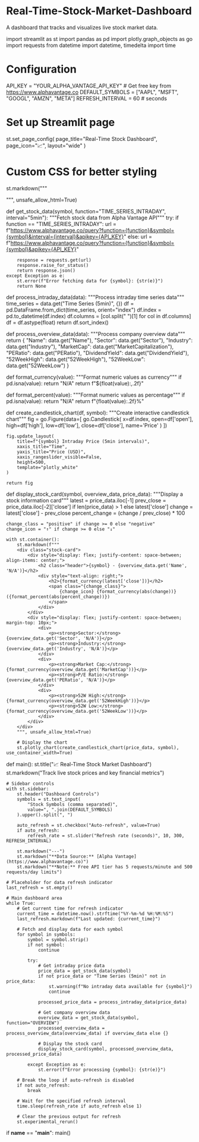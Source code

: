 # Real-Time-Stock-Market-Dashboard
A dashboard that tracks and visualizes live stock market data.

import streamlit as st
import pandas as pd
import plotly.graph_objects as go
import requests
from datetime import datetime, timedelta
import time

# Configuration
API_KEY = "YOUR_ALPHA_VANTAGE_API_KEY"  # Get free key from https://www.alphavantage.co
DEFAULT_SYMBOLS = ["AAPL", "MSFT", "GOOGL", "AMZN", "META"]
REFRESH_INTERVAL = 60  # seconds

# Set up Streamlit page
st.set_page_config(
    page_title="Real-Time Stock Dashboard",
    page_icon="📈",
    layout="wide"
)

# Custom CSS for better styling
st.markdown("""
<style>
    .main {
        background-color: #f8f9fa;
    }
    .stock-card {
        border-radius: 10px;
        padding: 15px;
        margin-bottom: 15px;
        background-color: white;
        box-shadow: 0 4px 6px rgba(0, 0, 0, 0.1);
    }
    .positive {
        color: #28a745;
    }
    .negative {
        color: #dc3545;
    }
    .header {
        color: #2c3e50;
    }
</style>
""", unsafe_allow_html=True)

def get_stock_data(symbol, function="TIME_SERIES_INTRADAY", interval="5min"):
    """Fetch stock data from Alpha Vantage API"""
    try:
        if function == "TIME_SERIES_INTRADAY":
            url = f"https://www.alphavantage.co/query?function={function}&symbol={symbol}&interval={interval}&apikey={API_KEY}"
        else:
            url = f"https://www.alphavantage.co/query?function={function}&symbol={symbol}&apikey={API_KEY}"
        
        response = requests.get(url)
        response.raise_for_status()
        return response.json()
    except Exception as e:
        st.error(f"Error fetching data for {symbol}: {str(e)}")
        return None

def process_intraday_data(data):
    """Process intraday time series data"""
    time_series = data.get("Time Series (5min)", {})
    df = pd.DataFrame.from_dict(time_series, orient="index")
    df.index = pd.to_datetime(df.index)
    df.columns = [col.split(" ")[1] for col in df.columns]
    df = df.astype(float)
    return df.sort_index()

def process_overview_data(data):
    """Process company overview data"""
    return {
        "Name": data.get("Name"),
        "Sector": data.get("Sector"),
        "Industry": data.get("Industry"),
        "MarketCap": data.get("MarketCapitalization"),
        "PERatio": data.get("PERatio"),
        "DividendYield": data.get("DividendYield"),
        "52WeekHigh": data.get("52WeekHigh"),
        "52WeekLow": data.get("52WeekLow")
    }

def format_currency(value):
    """Format numeric values as currency"""
    if pd.isna(value):
        return "N/A"
    return f"${float(value):,.2f}"

def format_percent(value):
    """Format numeric values as percentage"""
    if pd.isna(value):
        return "N/A"
    return f"{float(value):.2f}%"

def create_candlestick_chart(df, symbol):
    """Create interactive candlestick chart"""
    fig = go.Figure(data=[
        go.Candlestick(
            x=df.index,
            open=df['open'],
            high=df['high'],
            low=df['low'],
            close=df['close'],
            name='Price'
        )
    ])
    
    fig.update_layout(
        title=f"{symbol} Intraday Price (5min intervals)",
        xaxis_title="Time",
        yaxis_title="Price (USD)",
        xaxis_rangeslider_visible=False,
        height=500,
        template="plotly_white"
    )
    
    return fig

def display_stock_card(symbol, overview_data, price_data):
    """Display a stock information card"""
    latest = price_data.iloc[-1]
    prev_close = price_data.iloc[-2]['close'] if len(price_data) > 1 else latest['close']
    change = latest['close'] - prev_close
    percent_change = (change / prev_close) * 100
    
    change_class = "positive" if change >= 0 else "negative"
    change_icon = "↑" if change >= 0 else "↓"
    
    with st.container():
        st.markdown(f"""
        <div class="stock-card">
            <div style="display: flex; justify-content: space-between; align-items: center;">
                <h2 class="header">{symbol} - {overview_data.get('Name', 'N/A')}</h2>
                <div style="text-align: right;">
                    <h2>{format_currency(latest['close'])}</h2>
                    <span class="{change_class}">
                        {change_icon} {format_currency(abs(change))} ({format_percent(abs(percent_change))})
                    </span>
                </div>
            </div>
            <div style="display: flex; justify-content: space-between; margin-top: 10px;">
                <div>
                    <p><strong>Sector:</strong> {overview_data.get('Sector', 'N/A')}</p>
                    <p><strong>Industry:</strong> {overview_data.get('Industry', 'N/A')}</p>
                </div>
                <div>
                    <p><strong>Market Cap:</strong> {format_currency(overview_data.get('MarketCap'))}</p>
                    <p><strong>P/E Ratio:</strong> {overview_data.get('PERatio', 'N/A')}</p>
                </div>
                <div>
                    <p><strong>52W High:</strong> {format_currency(overview_data.get('52WeekHigh'))}</p>
                    <p><strong>52W Low:</strong> {format_currency(overview_data.get('52WeekLow'))}</p>
                </div>
            </div>
        </div>
        """, unsafe_allow_html=True)
        
        # Display the chart
        st.plotly_chart(create_candlestick_chart(price_data, symbol), use_container_width=True)

def main():
    st.title("📈 Real-Time Stock Market Dashboard")
    st.markdown("Track live stock prices and key financial metrics")
    
    # Sidebar controls
    with st.sidebar:
        st.header("Dashboard Controls")
        symbols = st.text_input(
            "Stock Symbols (comma separated)",
            value=", ".join(DEFAULT_SYMBOLS)
        ).upper().split(", ")
        
        auto_refresh = st.checkbox("Auto-refresh", value=True)
        if auto_refresh:
            refresh_rate = st.slider("Refresh rate (seconds)", 10, 300, REFRESH_INTERVAL)
        
        st.markdown("---")
        st.markdown("**Data Source:** [Alpha Vantage](https://www.alphavantage.co)")
        st.markdown("**Note:** Free API tier has 5 requests/minute and 500 requests/day limits")
    
    # Placeholder for data refresh indicator
    last_refresh = st.empty()
    
    # Main dashboard area
    while True:
        # Get current time for refresh indicator
        current_time = datetime.now().strftime("%Y-%m-%d %H:%M:%S")
        last_refresh.markdown(f"Last updated: {current_time}")
        
        # Fetch and display data for each symbol
        for symbol in symbols:
            symbol = symbol.strip()
            if not symbol:
                continue
                
            try:
                # Get intraday price data
                price_data = get_stock_data(symbol)
                if not price_data or "Time Series (5min)" not in price_data:
                    st.warning(f"No intraday data available for {symbol}")
                    continue
                
                processed_price_data = process_intraday_data(price_data)
                
                # Get company overview data
                overview_data = get_stock_data(symbol, function="OVERVIEW")
                processed_overview_data = process_overview_data(overview_data) if overview_data else {}
                
                # Display the stock card
                display_stock_card(symbol, processed_overview_data, processed_price_data)
                
            except Exception as e:
                st.error(f"Error processing {symbol}: {str(e)}")
        
        # Break the loop if auto-refresh is disabled
        if not auto_refresh:
            break
            
        # Wait for the specified refresh interval
        time.sleep(refresh_rate if auto_refresh else 1)
        
        # Clear the previous output for refresh
        st.experimental_rerun()

if __name__ == "__main__":
    main()
